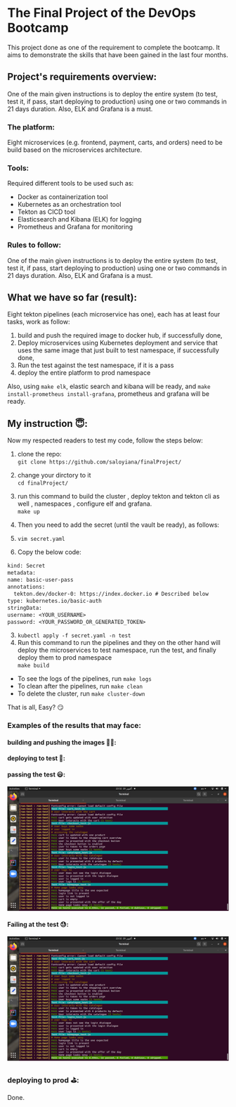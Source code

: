 # The Final Project of the DevOps Bootcamp


This project done as one of the requirement to complete the bootcamp. It aims to demonstrate the skills that have been gained in the last four months.


## Project's requirements overview:   
One of the main given instructions is to deploy the entire system (to test, test it, if pass, start deploying to production) using one or two commands in 21 days duration. Also, ELK and Grafana is a must.  

### The platform:
Eight microservices (e.g. frontend, payment, carts, and orders) need to be build based on the microservices architecture.  

### Tools:
Required different tools to be used such as:  
* Docker as containerization tool  
* Kubernetes as an orchestration tool  
* Tekton as CICD tool  
* Elasticsearch and Kibana (ELK) for logging 
* Prometheus and Grafana for monitoring  

### Rules to follow:   
One of the main given instructions is to deploy the entire system (to test, test it, if pass, start deploying to production) using one or two commands in 21 days duration. Also, ELK and Grafana is a must.  


## What we have so far (result): 
Eight tekton pipelines (each microservice has one), each has at least four tasks,  work as follow:  
1. build and push the required image to docker hub, if successfully done, 
2. Deploy microservices using Kubernetes deployment and service that uses the same image that just built to test namespace, if successfully done,
3. Run the test against the test namespace, if it is a pass 
4. deploy the entire platform to prod namespace  

Also, using `make elk`, elastic search and kibana will be ready, and `make install-prometheus install-grafana`, prometheus and grafana will be ready.

## My instruction :innocent::

Now my respected readers to test my code, follow the steps below:

1. clone the repo:   
`git clone https://github.com/saloyiana/finalProject/`  
2. change your dirctory to it   
`cd finalProject/`     
3. run this command to build the cluster , deploy tekton and tekton cli as well , namespaces , configure elf and grafana.  
`make up`   

4. Then you need to add the secret (until the vault be ready), as follows:
  1. `vim secret.yaml`  
  2. Copy the below code:
  ``` apiVersion: v1
kind: Secret
metadata:
  name: basic-user-pass
  annotations:
    tekton.dev/docker-0: https://index.docker.io # Described below
type: kubernetes.io/basic-auth
stringData:
  username: <YOUR_USERNAME>
  password: <YOUR_PASSWORD_OR_GENERATED_TOKEN>
```
  3. `kubectl apply -f secret.yaml -n test`
4. Run this command to run the pipelines and they on the other hand will deploy the microservices to test namespace, run the test, and finally deploy them to prod namespace   
`make build`  

* To see the logs of the pipelines, run 
 `make logs`
* To clean after the pipelines, run 
 `make clean`
* To delete the cluster, run 
 `make cluster-down`

That is all, Easy? :smirk:

### Examples of the results that may face: 

#### building and pushing the images :woman_juggling::

#### deploying to test :fist_left::


#### passing the test :smiley::
![Test Image 1](image/test.png)


#### Failing at the test :sweat::
![Test Image 1](image/test.png)

### deploying to prod :golf::

Done. 
